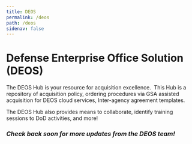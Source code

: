 ```yaml
---
title: DEOS
permalink: /deos
path: /deos
sidenav: false
---
```


# Defense Enterprise Office Solution (DEOS)


The DEOS Hub is your resource for acquisition excellence.  This Hub is a repository of acquisition policy, ordering procedures via GSA assisted acquisition for DEOS cloud services, Inter-agency agreement templates.  

The DEOS Hub also provides means to collaborate, identify training sessions to DoD activities, and more!


### _Check back soon for more updates from the DEOS team!_